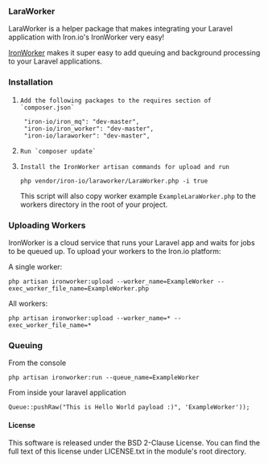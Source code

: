 
###  LaraWorker

LaraWorker is a helper package that makes integrating your Laravel application with Iron.io's IronWorker very easy!

[IronWorker](http://www.iron.io) makes it super easy to add queuing and background processing to your Laravel applications.

### Installation

1.     Add the following packages to the requires section of `composer.json`

        "iron-io/iron_mq": "dev-master",
        "iron-io/iron_worker": "dev-master",
        "iron-io/laraworker": "dev-master",

2.     Run `composer update`

3.     Install the IronWorker artisan commands for upload and run

    `php vendor/iron-io/laraworker/LaraWorker.php -i true`

    This script will also copy worker example `ExampleLaraWorker.php` to the workers directory in the root of your project.

### Uploading Workers

IronWorker is a cloud service that runs your Laravel app and waits for jobs to be queued up. To upload your workers to the Iron.io platform:

A single worker:

`php artisan ironworker:upload --worker_name=ExampleWorker --exec_worker_file_name=ExampleWorker.php` 

All workers:

`php artisan ironworker:upload --worker_name=* --exec_worker_file_name=*`


### Queuing

From the console

`php artisan ironworker:run --queue_name=ExampleWorker`


From inside your laravel application

`Queue::pushRaw("This is Hello World payload :)", 'ExampleWorker'));`


#### License

This software is released under the BSD 2-Clause License. You can find the full text of
this license under LICENSE.txt in the module's root directory.
